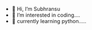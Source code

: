 - 👋 Hi, I’m Subhransu
- 👀 I’m interested in coding....
- 🌱 currently learning python.....

<!---
RAVAN666Devil/RAVAN666Devil is a ✨ special ✨ repository because its `README.md`
